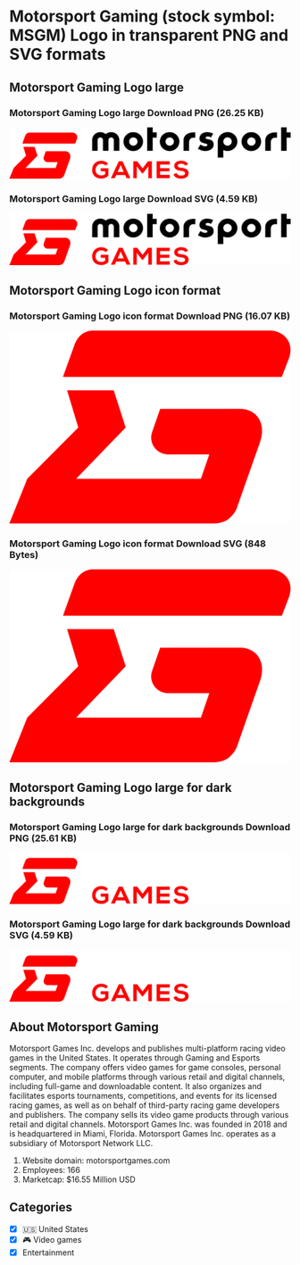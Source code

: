 # Motorsport Gaming (stock symbol: MSGM) Logo in transparent PNG and SVG formats

## Motorsport Gaming Logo large

### Motorsport Gaming Logo large Download PNG (26.25 KB)

![Motorsport Gaming Logo large Download PNG (26.25 KB)](/img/orig/MSGM_BIG-15f80006.png)

### Motorsport Gaming Logo large Download SVG (4.59 KB)

![Motorsport Gaming Logo large Download SVG (4.59 KB)](/img/orig/MSGM_BIG-6d2d3d20.svg)

## Motorsport Gaming Logo icon format

### Motorsport Gaming Logo icon format Download PNG (16.07 KB)

![Motorsport Gaming Logo icon format Download PNG (16.07 KB)](/img/orig/MSGM-20d9f86e.png)

### Motorsport Gaming Logo icon format Download SVG (848 Bytes)

![Motorsport Gaming Logo icon format Download SVG (848 Bytes)](/img/orig/MSGM-fc9c3362.svg)

## Motorsport Gaming Logo large for dark backgrounds

### Motorsport Gaming Logo large for dark backgrounds Download PNG (25.61 KB)

![Motorsport Gaming Logo large for dark backgrounds Download PNG (25.61 KB)](/img/orig/MSGM_BIG.D-d9fb11cf.png)

### Motorsport Gaming Logo large for dark backgrounds Download SVG (4.59 KB)

![Motorsport Gaming Logo large for dark backgrounds Download SVG (4.59 KB)](/img/orig/MSGM_BIG.D-2fc6aedf.svg)

## About Motorsport Gaming

Motorsport Games Inc. develops and publishes multi-platform racing video games in the United States. It operates through Gaming and Esports segments. The company offers video games for game consoles, personal computer, and mobile platforms through various retail and digital channels, including full-game and downloadable content. It also organizes and facilitates esports tournaments, competitions, and events for its licensed racing games, as well as on behalf of third-party racing game developers and publishers. The company sells its video game products through various retail and digital channels. Motorsport Games Inc. was founded in 2018 and is headquartered in Miami, Florida. Motorsport Games Inc. operates as a subsidiary of Motorsport Network LLC.

1. Website domain: motorsportgames.com
2. Employees: 166
3. Marketcap: $16.55 Million USD


## Categories
- [x] 🇺🇸 United States
- [x] 🎮 Video games
- [x] Entertainment
